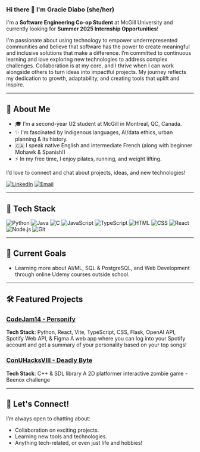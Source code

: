 ### Hi there 👋 I'm Gracie Diabo (she/her)

I'm a **Software Engineering Co-op Student** at McGill University and currently looking for **Summer 2025 Internship Opportunities**!

I'm passionate about using technology to empower underrepresented communities and believe that software has the power to create meaningful and inclusive solutions that make a difference. I’m committed to continuous learning and love exploring new technologies to address complex challenges. Collaboration is at my core, and I thrive when I can work alongside others to turn  ideas into impactful projects. My journey reflects my dedication to growth, adaptability, and creating tools that uplift and inspire.

---

## 🌟 About Me
- 🎓 I’m a second-year U2 student at McGill in Montreal, QC, Canada.
- ✨ I'm fascinated by Indigenous languages, AI/data ethics, urban planning & its history.
-  🇨🇦 I speak native English and intermediate French (along with beginner Mohawk & Spanish!)
- ⚡ In my free time, I enjoy pilates, running, and weight lifting.

I’d love to connect and chat about projects, ideas, and new technologies!

[![LinkedIn](https://img.shields.io/badge/LinkedIn-0077B5?style=for-the-badge&logo=linkedin&logoColor=white)](https://linkedin.com/in/gracie-diabo/) 
[![Email](https://img.shields.io/badge/Email-D14836?style=for-the-badge&logo=gmail&logoColor=white)](mailto:gdiabo17@gmail.com)

---

## 🚀 Tech Stack

![Python](https://img.shields.io/badge/Python-3776AB?style=for-the-badge&logo=python&logoColor=white)
![Java](https://img.shields.io/badge/Java-ED8B00?style=for-the-badge&logo=java&logoColor=white)
![C](https://img.shields.io/badge/C-A8B9CC?style=for-the-badge&logo=c&logoColor=black)
![JavaScript](https://img.shields.io/badge/JavaScript-F7DF1E?style=for-the-badge&logo=javascript&logoColor=black)
![TypeScript](https://img.shields.io/badge/TypeScript-007ACC?style=for-the-badge&logo=typescript&logoColor=white)
![HTML](https://img.shields.io/badge/HTML5-E34F26?style=for-the-badge&logo=html5&logoColor=white)
![CSS](https://img.shields.io/badge/CSS3-1572B6?style=for-the-badge&logo=css3&logoColor=white)
![React](https://img.shields.io/badge/React-20232A?style=for-the-badge&logo=react&logoColor=61DAFB)
![Node.js](https://img.shields.io/badge/Node.js-339933?style=for-the-badge&logo=nodedotjs&logoColor=white)
![Git](https://img.shields.io/badge/Git-F05032?style=for-the-badge&logo=git&logoColor=white)


---

## 🎯 Current Goals
-  Learning more about AI/ML, SQL & PostgreSQL, and Web Development through online Udemy courses outside school.

---

## 🛠️ Featured Projects

### [CodeJam14 - Personify](https://github.com/gracdi1/CodeJam14)
**Tech Stack**: Python, React, Vite, TypeScript, CSS, Flask, OpenAI API, Spotify Web API, & Figma
A web app where you can log into your Spotify account and get a summary of your personality based on your top songs!  

### [ConUHacksVIII - Deadly Byte](https://github.com/justinbax/conuhacks)
**Tech Stack**: C++ & SDL library
A 2D platformer interactive zombie game - Beenox challenge

---

## 💬 Let's Connect!
I’m always open to chatting about:
- Collaboration on exciting projects.
- Learning new tools and technologies.
- Anything tech-related, or even just life and hobbies!

